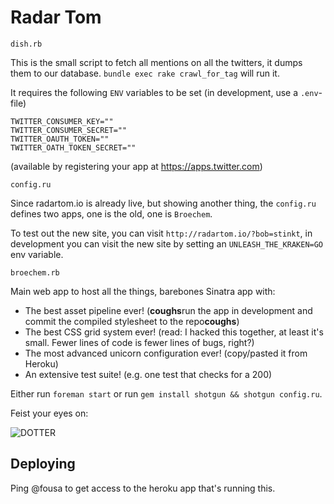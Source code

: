 # Radar Tom

`dish.rb`

This is the small script to fetch all mentions on all the twitters, it dumps them to our database. `bundle exec rake crawl_for_tag` will run it.

It requires the following `ENV` variables to be set (in development, use a `.env`-file)

```
TWITTER_CONSUMER_KEY=""
TWITTER_CONSUMER_SECRET=""
TWITTER_OAUTH_TOKEN=""
TWITTER_OATH_TOKEN_SECRET=""
```

(available by registering your app at https://apps.twitter.com)

`config.ru`

Since radartom.io is already live, but showing another thing, the `config.ru` defines two apps, one is the old, one is `Broechem`.

To test out the new site, you can visit `http://radartom.io/?bob=stinkt`, in development you can visit the new site by setting an `UNLEASH_THE_KRAKEN=GO` env variable.

`broechem.rb`

Main web app to host all the things, barebones Sinatra app with:

- The best asset pipeline ever! (**coughs**run the app in development and
  commit the compiled stylesheet to the repo**coughs**)
- The best CSS grid system ever! (read: I hacked this together, at least it's
  small. Fewer lines of code is fewer lines of bugs, right?)
- The most advanced unicorn configuration ever! (copy/pasted it from
  Heroku)
- An extensive test suite! (e.g. one test that checks for a 200)

Either run `foreman start` or run `gem install shotgun && shotgun config.ru`.

Feist your eyes on:

![DOTTER](https://pile.pjaspers.com/Screen-Shot-2015-09-07-at-23.14.21-0gZF6jpKXV.png)

## Deploying

Ping @fousa to get access to the heroku app that's running this.
